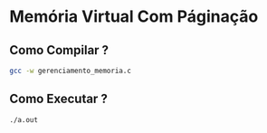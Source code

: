 # Memória Virtual Com Páginação



## Como Compilar ?
```bash
gcc -w gerenciamento_memoria.c
```
## Como Executar ?
```bash
./a.out
```
